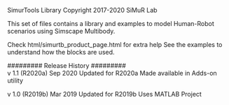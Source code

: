 SimurTools Library
Copyright 2017-2020 SiMuR Lab

This set of files contains a library and examples to model 
Human-Robot scenarios using Simscape Multibody. 

Check html/simurtb_product_page.html for extra help
See the examples to understand how the blocks are used.


#########  Release History  #########  
v 1.1 (R2020a)	Sep 2020      Updated for R2020a
                              Made available in Adds-on utility

v 1.0 (R2019b)	Mar 2019      Updated for R2019b
                              Uses MATLAB Project
